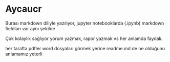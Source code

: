 # Aycaucr

Burası markdown diliyle yazılıyor, jupyter notebooklarda (.ipynb) markdown fieldları var aynı şekilde

Çok kolaylık sağlıyor yorum yazmak, rapor yazmak vs her anlamda faydalı.

her tarafta pdfler word dosyaları görmek yerine readme.md de ne olduğunu anlamamız yeterli
